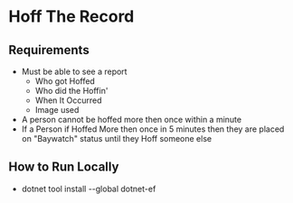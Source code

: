 # Hoff The Record


## Requirements
- Must be able to see a report
    - Who got Hoffed
    - Who did the Hoffin'
    - When It Occurred
    - Image used
- A person cannot be hoffed more then once within a minute
- If a Person if Hoffed More then once in 5 minutes then they are placed on "Baywatch" status until they Hoff someone else



## How to Run Locally
- dotnet tool install --global dotnet-ef